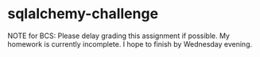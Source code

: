 # sqlalchemy-challenge

NOTE for BCS: Please delay grading this assignment if possible. My homework is currently incomplete. I hope to finish by Wednesday evening.
